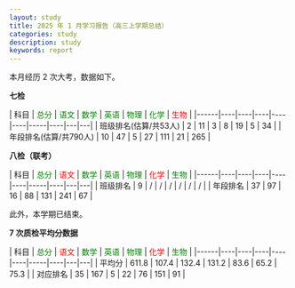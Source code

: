 ```yaml
---
layout: study
title: 2025 年 1 月学习报告（高三上学期总结）
categories: study
description: study
keywords: report
---
```


本月经历 2 次大考，数据如下。

**七检**

| 科目   | <font color=green> 总分</font> | <font color=green>语文</font> | <font color=green>数学</font> | <font color=green>英语</font> | <font color=green>物理</font> |  <font color=green>化学</font> | <font color=red>生物</font> |
|------|----|----|----|----|----|-----|----|---|---|
| 班级排名(估算/共53人) | 2 | 11 | 3  | 8  | 19 | 5  | 34 |
| 年段排名(估算/共790人) | 10 | 47 | 5 | 27 | 111 | 21 | 265 |

**八检（联考）**

| 科目   | <font color=green> 总分</font> | <font color=red>语文</font> | <font color=green>数学</font> | <font color=green>英语</font> | <font color=green>物理</font> |  <font color=red>化学</font> | <font color=green>生物</font> |
|------|----|----|----|----|----|-----|----|---|---|
| 班级排名 | 9 | / | /  | /  | / | /  | / |
| 年段排名 | 37 | 97 | 16 | 88 | 131  | 241 | 67 |

此外，本学期已结束。

**7 次质检平均分数据**

| 科目   | <font color=green> 总分</font> | <font color=red>语文</font> | <font color=green>数学</font> | <font color=green>英语</font> | <font color=green>物理</font> |  <font color=red>化学</font> | <font color=green>生物</font> |
|------|----|----|----|----|----|-----|----|---|---|
| 平均分 | 611.8 | 107.4 | 132.4 | 131.2 | 83.6  | 65.2 | 75.3 |
| 对应排名 | 35 | 167 | 5 | 22 | 76  | 151 | 91 |

